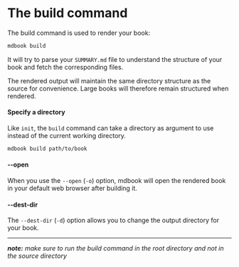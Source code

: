 # The build command

The build command is used to render your book:

```bash
mdbook build
```

It will try to parse your `SUMMARY.md` file to understand the structure of your book
and fetch the corresponding files.

The rendered output will maintain the same directory structure as the source for
convenience. Large books will therefore remain structured when rendered.

#### Specify a directory

Like `init`, the `build` command can take a directory as argument to use instead of the
current working directory.

```bash
mdbook build path/to/book
```

#### --open

When you use the `--open` (`-o`) option, mdbook will open the rendered book in
your default web browser after building it.

#### --dest-dir

The `--dest-dir` (`-d`) option allows you to change the output directory for your book.

-------------------

***note:*** *make sure to run the build command in the root directory and not in the source directory*
